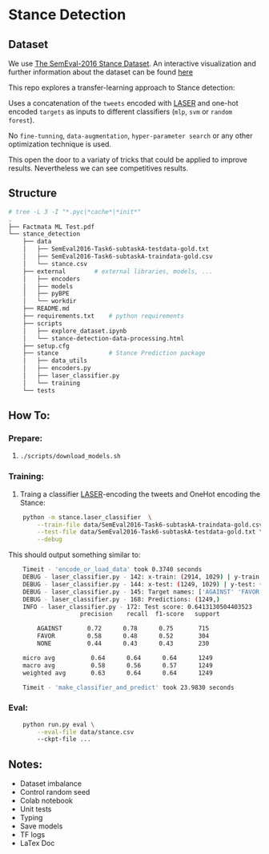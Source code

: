 # Stance Detection


## Dataset

We use [The SemEval-2016 Stance Dataset](http://www.saifmohammad.com/WebDocs/stance-data-all-annotations.zip).
An interactive visualization and further information about the dataset
can be found [here](http://www.saifmohammad.com/WebPages/StanceDataset.htm)

This repo explores a transfer-learning approach to Stance detection:

Uses a concatenation of the `tweets` encoded with
[LASER](https://github.com/facebookresearch/LASER) and one-hot encoded
 `targets` as inputs to different classifiers (`mlp`, `svm` or `random forest`).

No `fine-tunning`, `data-augmentation`, `hyper-parameter search` or
any other optimization technique is used.

This open the door to a variaty of tricks that could be applied to improve
results. Nevertheless we can see competitives results.


## Structure

```bash
# tree -L 3 -I "*.pyc|*cache*|*init*"
.
├── Factmata ML Test.pdf
└── stance_detection
    ├── data
    │   ├── SemEval2016-Task6-subtaskA-testdata-gold.txt
    │   ├── SemEval2016-Task6-subtaskA-traindata-gold.csv
    │   └── stance.csv
    ├── external        # external libraries, models, ...
    │   ├── encoders
    │   ├── models
    │   ├── pyBPE
    │   └── workdir
    ├── README.md
    ├── requirements.txt    # python requirements
    ├── scripts
    │   ├── explore_dataset.ipynb
    │   └── stance-detection-data-processing.html
    ├── setup.cfg
    ├── stance              # Stance Prediction package
    │   ├── data_utils
    │   ├── encoders.py
    │   ├── laser_classifier.py
    │   └── training
    └── tests


```


## How To:

### Prepare:

1. `./scripts/download_models.sh`


### Training:

1. Traing a classifier [LASER](https://github.com/facebookresearch/LASER)-encoding
the tweets and OneHot encoding the Stance:
```bash
    python -m stance.laser_classifier  \
        --train-file data/SemEval2016-Task6-subtaskA-traindata-gold.csv \
        --test-file data/SemEval2016-Task6-subtaskA-testdata-gold.txt \
        --debug
```

This should output something similar to:
```bash
    Timeit - 'encode_or_load_data' took 0.3740 seconds
    DEBUG - laser_classifier.py - 142: x-train: (2914, 1029) | y-train: (2914,)
    DEBUG - laser_classifier.py - 144: x-test: (1249, 1029) | y-test: (1249,)
    DEBUG - laser_classifier.py - 145: Target names: ['AGAINST' 'FAVOR' 'NONE']
    DEBUG - laser_classifier.py - 168: Predictions: (1249,)
    INFO - laser_classifier.py - 172: Test score: 0.6413130504403523
                    precision    recall  f1-score   support

        AGAINST       0.72      0.78      0.75       715
        FAVOR         0.58      0.48      0.52       304
        NONE          0.44      0.43      0.43       230

    micro avg          0.64      0.64      0.64      1249
    macro avg          0.58      0.56      0.57      1249
    weighted avg       0.63      0.64      0.64      1249

    Timeit - 'make_classifier_and_predict' took 23.9830 seconds
```

### Eval:
```bash
    python run.py eval \
        --eval-file data/stance.csv
        --ckpt-file ...
```


## Notes:

* Dataset imbalance
* Control random seed
* Colab notebook
* Unit tests
* Typing
* Save models
* TF logs
* LaTex Doc
